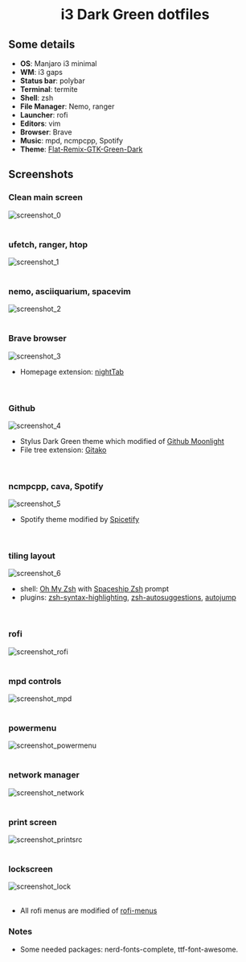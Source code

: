 <br />
<p align="center">
  <h1 align="center">i3 Dark Green dotfiles</h1>
</p>

<!-- Some details -->
## Some details
+ **OS**: Manjaro i3 minimal
+ **WM**: i3 gaps
+ **Status bar**: polybar
+ **Terminal**: termite
+ **Shell**: zsh
+ **File Manager**: Nemo, ranger
+ **Launcher**: rofi
+ **Editors**: vim
+ **Browser**: Brave
+ **Music**: mpd, ncmpcpp, Spotify
+ **Theme**: [Flat-Remix-GTK-Green-Dark](https://www.gnome-look.org/p/1297346/)

<!-- Screenshot s -->
## Screenshots

### Clean main screen
![screenshot_0](./screenshots/screenshot_0.png?raw=true)
<br />
<br />

### ufetch, ranger, htop
![screenshot_1](./screenshots/screenshot_1.png?raw=true)
<br />
<br />

### nemo, asciiquarium, spacevim
![screenshot_2](./screenshots/screenshot_2.png?raw=true)
<br />
<br />

### Brave browser
![screenshot_3](./screenshots/screenshot_3.png?raw=true)

- Homepage extension: [nightTab](https://chrome.google.com/webstore/detail/nighttab/hdpcadigjkbcpnlcpbcohpafiaefanki?hl=en-GB)
<br />

### Github
![screenshot_4](./screenshots/screenshot_4.png?raw=true)

- Stylus Dark Green theme which modified of [Github Moonlight](https://github.com/Brettm12345/github-moonlight)
- File tree extension: [Gitako](https://github.com/EnixCoda/Gitako)
<br />

### ncmpcpp, cava, Spotify
![screenshot_5](./screenshots/screenshot_5.png?raw=true)

- Spotify theme modified by [Spicetify](https://github.com/khanhas/spicetify-cli)
<br />

### tiling layout
![screenshot_6](./screenshots/screenshot_6.png?raw=true)

- shell: [Oh My Zsh](https://github.com/ohmyzsh/ohmyzsh) with [Spaceship Zsh](https://github.com/denysdovhan/spaceship-prompt) prompt
- plugins: [zsh-syntax-highlighting](https://github.com/zsh-users/zsh-syntax-highlighting), [zsh-autosuggestions](https://github.com/zsh-users/zsh-autosuggestions), [autojump](https://github.com/wting/autojump)
<br />


### rofi
![screenshot_rofi](./screenshots/screenshot_rofi.png?raw=true)
<br />
<br />

### mpd controls
![screenshot_mpd](./screenshots/screenshot_mpd.png?raw=true)
<br />
<br />

### powermenu
![screenshot_powermenu](./screenshots/screenshot_powermenu.png?raw=true)
<br />
<br />

### network manager
![screenshot_network](./screenshots/screenshot_network.png?raw=true)
<br />
<br />

### print screen
![screenshot_printsrc](./screenshots/screenshot_printsrc.png?raw=true)
<br />
<br />

### lockscreen
![screenshot_lock](./screenshots/screenshot_lock.png?raw=true)
<br />
<br />


- All rofi menus are modified of [rofi-menus](https://gitlab.com/vahnrr/rofi-menus)

### Notes 
- Some needed packages: nerd-fonts-complete, ttf-font-awesome.
